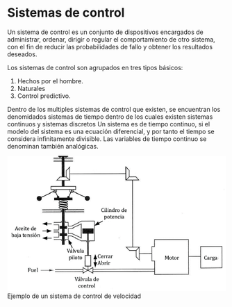 # Sistemas de control
Un sistema de control es un conjunto de dispositivos encargados de administrar, ordenar, dirigir o regular el comportamiento de otro sistema, con el fin de reducir las probabilidades de fallo y obtener los resultados deseados.

Los sistemas de control son agrupados en tres tipos básicos:
1. Hechos por el hombre.
2. Naturales
3. Control predictivo.

Dentro de los multiples sistemas de control que existen, se encuentran los denomidados sistemas de tiempo dentro de los cuales existen sistemas continuos y sistemas discretos
Un sistema es de tiempo continuo, si el modelo del sistema es una ecuación diferencial, y por tanto el tiempo se considera infinitamente divisible. Las variables de tiempo continuo se denominan también analógicas.

![](../assets/Example.png)
Ejemplo de un sistema de control de velocidad
